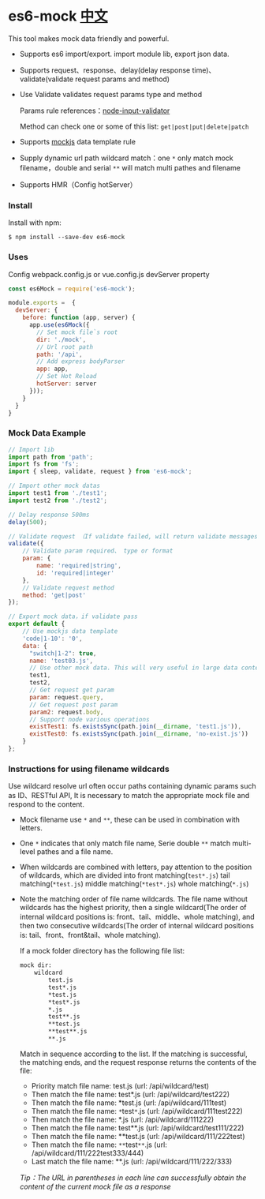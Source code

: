 # es6-mock [中文](./README-CN.md)
This tool makes mock data friendly and powerful.

* Supports es6 import/export. import module lib, export json data.
* Supports request、response、delay(delay response time)、validate(validate request params and method)
* Use Validate validates request params type and method

  Params rule references：[node-input-validator](https://www.npmjs.com/package/node-input-validator)
  
  Method can check one or some of this list: ```get|post|put|delete|patch```
  
* Supports [mockjs](http://mockjs.com/examples.html) data template rule
* Supply dynamic url path wildcard match：one ```*``` only match mock filename，double and serial ```**``` will match multi pathes and filename
* Supports HMR（Config hotServer）

### Install
Install with npm:

`$ npm install --save-dev es6-mock`

### Uses

Config webpack.config.js or vue.config.js devServer property

```javascript
const es6Mock = require('es6-mock');

module.exports =  {
  devServer: {
    before: function (app, server) {
      app.use(es6Mock({
        // Set mock file`s root
        dir: './mock',
        // Url root path 
        path: '/api',
        // Add express bodyParser
        app: app,
        // Set Hot Reload
        hotServer: server
      }));
    }
  }
}
```

### Mock Data Example

```javascript
// Import lib
import path from 'path';
import fs from 'fs';
import { sleep, validate, request } from 'es6-mock';

// Import other mock datas
import test1 from './test1';
import test2 from './test2';

// Delay response 500ms
delay(500);

// Validate request （If validate failed, will return validate messages as response）
validate({
    // Validate param required、 type or format
    param: {
        name: 'required|string',
        id: 'required|integer'
    },
    // Validate request method
    method: 'get|post'
});

// Export mock data，if validate pass
export default {
    // Use mockjs data template
    'code|1-10': '0',
    data: {
      "switch|1-2": true,
      name: 'test03.js',
      // Use other mock data. This will very useful in large data content
      test1,
      test2,
      // Get request get param
      param: request.query,
      // Get request post param
      param2: request.body,
      // Support node various operations
      existTest1: fs.existsSync(path.join(__dirname, 'test1.js')),
      existTest0: fs.existsSync(path.join(__dirname, 'no-exist.js'))
    }
};
```


### Instructions for using filename wildcards

Use wildcard resolve url often occur paths containing dynamic params such as ID、RESTful API, 
It is necessary to match the appropriate mock file and respond to the content.

* Mock filename use ```*``` and ```**```, these can be used in combination with letters.
* One ```*``` indicates that only match file name, Serie double ```**``` match multi-level pathes and a file name.
* When wildcards are combined with letters, pay attention to the position of wildcards, which are divided into front matching(```test*.js```) tail matching(```*test.js```)  middle matching(```*test*.js```)  whole matching(```*.js```)
* Note the matching order of file name wildcards. The file name without wildcards has the highest priority, then a single wildcard(The order of internal wildcard positions is: front、tail、middle、whole matching), and then two consecutive wildcards(The order of internal wildcard positions is: tail、front、front&tail、whole matching).

  If a mock folder directory has the following file list:
  
    ```html
    mock dir:
        wildcard
            test.js
            test*.js
            *test.js
            *test*.js
            *.js
            test**.js
            **test.js
            **test**.js
            **.js
    ```

  Match in sequence according to the list. If the matching is successful, the matching ends, and the request response returns the contents of the file:
  * Priority match file name: test.js (url: /api/wildcard/test)
  * Then match the file name: test*.js (url: /api/wildcard/test222)
  * Then match the file name: *test.js (url: /api/wildcard/111test)
  * Then match the file name: ```*```test```*```.js (url: /api/wildcard/111test222)
  * Then match the file name: *.js (url: /api/wildcard/111222)
  * Then match the file name: test**.js (url: /api/wildcard/test111/222)
  * Then match the file name: **test.js (url: /api/wildcard/111/222test)
  * Then match the file name: ```**```test```**```.js (url: /api/wildcard/111/222test333/444)
  * Last match the file name: **.js (url: /api/wildcard/111/222/333)

  _Tip：The URL in parentheses in each line can successfully obtain the content of the current mock file as a response_
